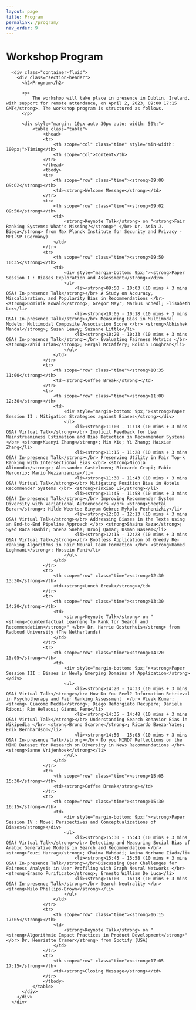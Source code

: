 ```yaml
---
layout: page
title: Program
permalink: /program/
nav_order: 9
---
```

# Workshop Program

      <div class="container-fluid">
        <div class="section-header">
          <h2>Program</h2>

          <p>
              The workshop will take place in presence in Dublin, Ireland, with support for remote attendance, on April 2, 2023, 09:00 17:15 GMT</strong>. The workshop program is structured as follows.
          </p>

          <div style="margin: 10px auto 30px auto; width: 50%;">
              <table class="table">
                  <thead>
                  <tr>
                      <th scope="col" class="time" style="min-width: 100px;">Timing</th>
                      <th scope="col">Content</th>
                  </tr>
                  </thead>
                  <tbody>
                  <tr>
                      <th scope="row" class="time"><strong>09:00 09:02</strong></th>
                      <td><strong>Welcome Message</strong></td>
                  </tr>
                  <tr>
                      <th scope="row" class="time"><strong>09:02 09:50</strong></th>
                      <td>
                          <strong>Keynote Talk</strong> on "<strong>Fair Ranking Systems: What's Missing?</strong>" </br> Dr. Asia J. Biega</strong> from Max Planck Institute for Security and Privacy - MPI-SP (Germany)
                      </td>
                  </tr>
                  <tr>
                      <th scope="row" class="time"><strong>09:50 10:35</strong></th>
                      <td>
                          <div style="margin-bottom: 9px;"><strong>Paper Session I : Biases Exploration and Assessment</strong></div>
                          <ul>
                              <li><strong>09:50 - 10:03 (10 mins + 3 mins Q&A) In-presence Talk</strong></br> A Study on Accuracy, Miscalibration, and Popularity Bias in Recommendations </br> <strong>Dominik Kowald</strong>; Gregor Mayr; Markus Schedl; Elisabeth Lex</li>
                              <li><strong>10:05 - 10:18 (10 mins + 3 mins Q&A) In-presence Talk</strong></br> Measuring Bias in Multimodal Models: Multimodal Composite Association Score </br> <strong>Abhishek Mandal</strong>; Susan Leavy; Suzanne Little</li>
                              <li><strong>10:20 - 10:33 (10 mins + 3 mins Q&A) In-presence Talk</strong></br> Evaluating Fairness Metrics </br> <strong>Zahid Irfan</strong>; Fergal McCaffery; Roisin Loughran</li>
                          </ul>
                      </td>
                  </tr>
                  <tr>
                      <th scope="row" class="time"><strong>10:35 11:00</strong></th>
                      <td><strong>Coffee Break</strong></td>
                  </tr>
                  <tr>
                      <th scope="row" class="time"><strong>11:00 12:30</strong></th>
                      <td>
                          <div style="margin-bottom: 9px;"><strong>Paper Session II : Mitigation Strategies against Biases</strong></div>
                          <ul>
                              <li><strong>11:00 - 11:13 (10 mins + 3 mins Q&A) Virtual Talk</strong></br> Implicit Feedback for User Mainstreaminess Estimation and Bias Detection in Recommender Systems </br> <strong>Kuanyi Zhang</strong>; Min Xie; Yi Zhang; Haixian Zhang</li>
                              <li><strong>11:15 - 11:28 (10 mins + 3 mins Q&A) In-presence Talk</strong></br> Preserving Utility in Fair Top-k Ranking with Intersectional Bias </br> <strong>Nicola Alimonda</strong>; Alessandro Castelnovo; Riccardo Crupi; Fabio Mercorio; Mario Mezzanzanica</li>
                              <li><strong>11:30 - 11:43 (10 mins + 3 mins Q&A) Virtual Talk</strong></br> Mitigating Position Bias in Hotels Recommender Systems </br> <strong>Yinxiao Li</strong></li>
                              <li><strong>11:45 - 11:58 (10 mins + 3 mins Q&A) In-presence Talk</strong></br> Improving Recommender System Diversity with Variational Autoencoders </br> <strong>Sheetal Borar</strong>; Hilde Weerts; Binyam Gebre; Mykola Pechenizkiy</li>
                              <li><strong>12:00 - 12:13 (10 mins + 3 mins Q&A) Virtual Talk</strong></br> Addressing Biases in the Texts using an End-to-End Pipeline Approach </br> <strong>Shaina Raza</strong>; Syed Raza Bashir; Sneha Sneha; Urooj Qamar; Usman Naseem</li>
                              <li><strong>12:15 - 12:28 (10 mins + 3 mins Q&A) Virtual Talk</strong></br> Bootless Application of Greedy Re-ranking Algorithms in Fair Neural Team Formation </br> <strong>Hamed Loghmani</strong>; Hossein Fani</li>
                          </ul>
                      </td>
                  </tr>
                  <tr>
                      <th scope="row" class="time"><strong>12:30 13:30</strong></th>
                      <td><strong>Lunch Break</strong></td>
                  </tr>
                  <tr>
                      <th scope="row" class="time"><strong>13:30 14:20</strong></th>
                      <td>
                          <strong>Keynote Talk</strong> on "<strong>Counterfactual Learning to Rank for Search and Recommendation</strong>" </br> Dr. Harrie Oosterhuis</strong> from Radboud University (The Netherlands)
                      </td>
                  </tr>
                  <tr>
                      <th scope="row" class="time"><strong>14:20 15:05</strong></th>
                      <td>
                          <div style="margin-bottom: 9px;"><strong>Paper Session III : Biases in Newly Emerging Domains of Application</strong></div>
                          <ul>
                              <li><strong>14:20 - 14:33 (10 mins + 3 mins Q&A) Virtual Talk</strong></br> How Do You Feel? Information Retrieval in Psychotherapy and Fair Ranking Assessment  </br> Vivek Kumar; <strong> Giacomo Medda</strong>; Diego Reforgiato Recupero; Daniele Riboni; Rim Helaoui; Gianni Fenu</li>
                              <li><strong>14:35 - 14:48 (10 mins + 3 mins Q&A) Virtual Talk</strong></br> Understanding Search Behavior Bias in Wikipedia </br> <strong>Bruno Scarone</strong>; Ricardo Baeza-Yates; Erik Bernhardson</li>
                              <li><strong>14:50 - 15:03 (10 mins + 3 mins Q&A) In-presence Talk</strong></br> Do you MIND? Reflections on the MIND Dataset for Research on Diversity in News Recommendations </br> <strong>Sanne Vrijenhoek</strong></li>
                          </ul>
                      </td>
                  </tr>
                  <tr>
                      <th scope="row" class="time"><strong>15:05 15:30</strong></th>
                      <td><strong>Coffee Break</strong></td>
                  </tr>
                  <tr>
                      <th scope="row" class="time"><strong>15:30 16:15</strong></th>
                      <td>
                          <div style="margin-bottom: 9px;"><strong>Paper Session IV : Novel Perspectives and Conceptualizations of Biases</strong></div>
                          <ul>
                              <li><strong>15:30 - 15:43 (10 mins + 3 mins Q&A) Virtual Talk</strong></br> Detecting and Measuring Social Bias of Arabic Generative Models in Search and Recommendation </br> <strong>Fouzi Harrag</strong>; Chaima Mahdadi; Amina Norhane Ziad</li>
                              <li><strong>15:45 - 15:58 (10 mins + 3 mins Q&A) In-presence Talk</strong></br>Discussing Open Challenges for Fairness Analysis in User Profiling with Graph Neural Networks </br> <strong>Erasmo Purificato</strong>; Ernesto William De Luca</li>
                              <li><strong>16:00 - 16:13 (10 mins + 3 mins Q&A) In-presence Talk</strong></br> Search Neutrality </br> <strong>Milo Phillips-Brown</strong></li>
                          </ul>
                      </td>
                  </tr>
                  <tr>
                      <th scope="row" class="time"><strong>16:15 17:05</strong></th>
                      <td>
                          <strong>Keynote Talk</strong> on "<strong>Algorithmic Impact Practices in Product Development</strong>" </br> Dr. Henriette Cramer</strong> from Spotify (USA)
                      </td>
                  </tr>
                  <tr>
                      <th scope="row" class="time"><strong>17:05 17:15</strong></th>
                      <td><strong>Closing Message</strong></td>
                  </tr>
                  </tbody>
              </table>
          </div>
        </div>
      </div>
